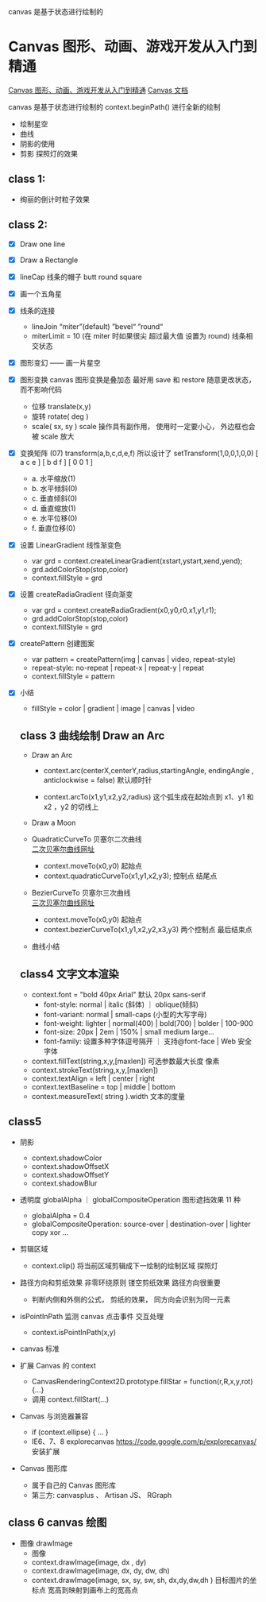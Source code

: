 <!--
 * @Version: 2.0
 * @Autor: rockshang
 * @Date: 2021-12-05 18:38:41
-->

canvas 是基于状态进行绘制的

# Canvas 图形、动画、游戏开发从入门到精通

[Canvas 图形、动画、游戏开发从入门到精通](https://www.youtube.com/watch?v=D4h4puFp-6k&list=PL9nxfq1tlKKlmrUsdfVrTRt0lI1yQ9DEb&index=2)
[Canvas 文档](http://caibaojian.com/canvas/about.html)

canvas 是基于状态进行绘制的
context.beginPath() 进行全新的绘制

- 绘制星空
- 曲线
- 阴影的使用
- 剪影 探照灯的效果

## class 1:

- 绚丽的倒计时粒子效果

## class 2:

- [x] Draw one line
- [x] Draw a Rectangle
- [x] lineCap 线条的帽子 butt round square
- [x] 画一个五角星
- [x] 线条的连接
  - lineJoin “miter”(default) ”bevel“ ”round“
  - miterLimit = 10 (在 miter 时如果很尖 超过最大值 设置为 round) 线条相交状态
- [x] 图形变幻 —— 画一片星空
- [x] 图形变换 canvas 图形变换是叠加态 最好用 save 和 restore 随意更改状态，而不影响代码
  - 位移 translate(x,y)
  - 旋转 rotate( deg )
  - scale( sx, sy ) scale 操作具有副作用， 使用时一定要小心， 外边框也会被 scale 放大
- [x] 变换矩阵 (07) transform(a,b,c,d,e,f) 所以设计了 setTransform(1,0,0,1,0,0)
      [ a c e ]
      [ b d f ]
      [ 0 0 1 ]

  - a. 水平缩放(1)
  - b. 水平倾斜(0)
  - c. 垂直倾斜(0)
  - d. 垂直缩放(1)
  - e. 水平位移(0)
  - f. 垂直位移(0)

- [x] 设置 LinearGradient 线性渐变色

  - var grd = context.createLinearGradient(xstart,ystart,xend,yend);
  - grd.addColorStop(stop,color)
  - context.fillStyle = grd

- [x] 设置 createRadiaGradient 径向渐变

  - var grd = context.createRadiaGradient(x0,y0,r0,x1,y1,r1);
  - grd.addColorStop(stop,color)
  - context.fillStyle = grd

- [x] createPattern 创建图案

  - var pattern = createPattern(img | canvas | video, repeat-style)
  - repeat-style: no-repeat | repeat-x | repeat-y | repeat
  - context.fillStyle = pattern

- [x] 小结

  - fillStyle = color | gradient | image | canvas | video

  ## class 3 曲线绘制 Draw an Arc

  - Draw an Arc

    - context.arc(centerX,centerY,radius,startingAngle, endingAngle , anticlockwise = false) 默认顺时针

    - context.arcTo(x1,y1,x2,y2,radius) 这个弧生成在起始点到 x1、y1 和 x2 ，y2 的切线上

  - Draw a Moon

  - QuadraticCurveTo 贝塞尔二次曲线  
    [二次贝塞尔曲线网址](http://blogs.sitepointstatic.com/examples/tech/canvas-curves/quadratic-curve.html)

    - context.moveTo(x0,y0) 起始点
    - context.quadraticCurveTo(x1,y1,x2,y3); 控制点 结尾点

  - BezierCurveTo 贝塞尔三次曲线  
    [三次贝塞尔曲线网址](http://blogs.sitepointstatic.com/examples/tech/canvas-curves/bezier-curve.html)

    - context.moveTo(x0,y0) 起始点
    - context.bezierCurveTo(x1,y1,x2,y2,x3,y3) 两个控制点 最后结束点

  - 曲线小结

  ## class4 文字文本渲染

  - context.font = "bold 40px Arial" 默认 20px sans-serif
    - font-style: normal | italic (斜体) ｜ oblique(倾斜)
    - font-variant: normal | small-caps (小型的大写字母)
    - font-weight: lighter | normal(400) | bold(700) | bolder | 100-900
    - font-size: 20px | 2em | 150% | small medium large...
    - font-family: 设置多种字体逗号隔开 ｜ 支持@font-face | Web 安全字体
  - context.fillText(string,x,y,[maxlen]) 可选参数最大长度 像素
  - context.strokeText(string,x,y,[maxlen])
  - context.textAlign = left | center | right
  - context.textBaseline = top | middle | bottom
  - context.measureText( string ).width 文本的度量

## class5

- 阴影

  - context.shadowColor
  - context.shadowOffsetX
  - context.shadowOffsetY
  - context.shadowBlur

- 透明度 globalAlpha ｜ globalCompositeOperation 图形遮挡效果 11 种

  - globalAlpha = 0.4
  - globalCompositeOperation: source-over | destination-over | lighter copy xor ...

- 剪辑区域

  - context.clip() 将当前区域剪辑成下一绘制的绘制区域 探照灯

- 路径方向和剪纸效果 非零环绕原则 镂空剪纸效果 路径方向很重要

  - 判断内侧和外侧的公式， 剪纸的效果， 同方向会识别为同一元素

- isPointInPath 监测 canvas 点击事件 交互处理

  - context.isPointInPath(x,y)

- canvas 标准

- 扩展 Canvas 的 context

  - CanvasRenderingContext2D.prototype.fillStar = function(r,R,x,y,rot){...}
  - 调用 context.fillStart(...)

- Canvas 与浏览器兼容

  - if (context.ellipse) { ... }
  - IE6、7、8 explorecanvas https://code.google.com/p/explorecanvas/ 安装扩展

- Canvas 图形库
  - 属于自己的 Canvas 图形库
  - 第三方: canvasplus 、 Artisan JS、 RGraph

## class 6 canvas 绘图

- 图像 drawImage
  - 图像
  - context.drawImage(image, dx , dy)
  - context.drawImage(image, dx, dy, dw, dh)
  - context.drawImage(image, sx, sy, sw, sh, dx,dy,dw,dh ) 目标图片的坐标点 宽高到映射到画布上的宽高点
